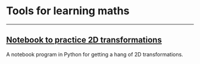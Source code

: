 # Tools for learning maths
-----

## [Notebook to practice 2D transformations](https://nbviewer.jupyter.org/urls/lirfu.github.io/assets/files/2d_transformations.ipynb)
A notebook program in Python for getting a hang of 2D transformations.

